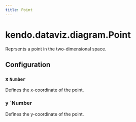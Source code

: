 ```yaml
---
title: Point
---
```


# kendo.dataviz.diagram.Point

Reprsents a point in the two-dimensional space.

## Configuration

### x `Number`

Defines the x-coordinate of the point.

### y `Number

Defines the y-coordinate of the point.
